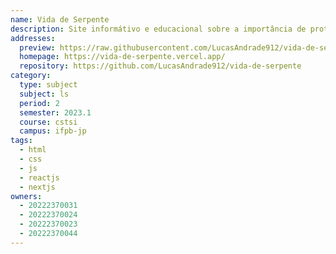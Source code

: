 ```yaml
---
name: Vida de Serpente
description: Site informátivo e educacional sobre a importância de proteger as serpentes.
addresses:
  preview: https://raw.githubusercontent.com/LucasAndrade912/vida-de-serpente/next/preview.png
  homepage: https://vida-de-serpente.vercel.app/
  repository: https://github.com/LucasAndrade912/vida-de-serpente
category:
  type: subject
  subject: ls
  period: 2
  semester: 2023.1
  course: cstsi
  campus: ifpb-jp
tags:
  - html
  - css
  - js
  - reactjs
  - nextjs
owners:
  - 20222370031
  - 20222370024
  - 20222370023
  - 20222370044
---
```

